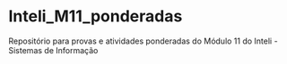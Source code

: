 # Inteli_M11_ponderadas
Repositório para provas e atividades ponderadas do Módulo 11 do Inteli - Sistemas de Informação
